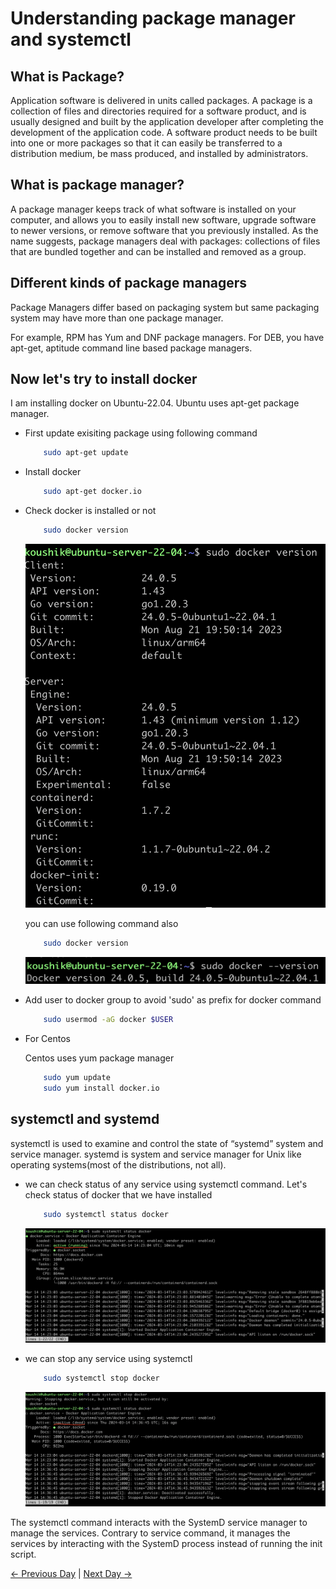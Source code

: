 # Understanding package manager and systemctl

## What is Package?

Application software is delivered in units called packages. A package is a collection of files and directories required for a software product, and is usually designed and built by the application developer after completing the development of the application code. A software product needs to be built into one or more packages so that it can easily be transferred to a distribution medium, be mass produced, and installed by administrators.

## What is package manager?

A package manager keeps track of what software is installed on your computer, and allows you to easily install new software, upgrade software to newer versions, or remove software that you previously installed. As the name suggests, package managers deal with packages: collections of files that are bundled together and can be installed and removed as a group.

## Different kinds of package managers

Package Managers differ based on packaging system but same packaging system may have more than one package manager.

For example, RPM has Yum and DNF package managers. For DEB, you have apt-get, aptitude command line based package managers.

## Now let's try to install docker

I am installing docker on Ubuntu-22.04. Ubuntu uses apt-get package manager.

- First update exisiting package using following command

    ```bash
        sudo apt-get update
    ```

- Install docker

    ```bash
        sudo apt-get docker.io
    ```

- Check docker is installed or not

    ``` bash
        sudo docker version
    ```

    ![Alt text](./images/image.png)

    you can use following command also

    ```bash
        sudo docker version
    ```

    ![Alt text](./images/image-1.png)

- Add user to docker group to avoid 'sudo' as prefix for docker command

    ``` bash
        sudo usermod -aG docker $USER
    ```

- For Centos

    Centos uses yum package manager

    ```bash
        sudo yum update
        sudo yum install docker.io
    ```

## systemctl and systemd

systemctl is used to examine and control the state of “systemd” system and service manager. systemd is system and service manager for Unix like operating systems(most of the distributions, not all).

- we can check status of any service using systemctl command. Let's check status of docker that we have installed

    ```bash
        sudo systemctl status docker
    ```

    ![Alt text](./images/image-2.png)

- we can stop any service using systemctl

    ```bash
        sudo systemctl stop docker
    ```

    ![Alt text](./images/image-3.png)

The systemctl command interacts with the SystemD service manager to manage the services. Contrary to service command, it manages the services by interacting with the SystemD process instead of running the init script.

[← Previous Day](../day-6/README.md) | [Next Day →](../day-8/README.md)